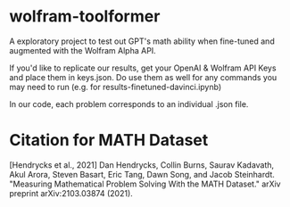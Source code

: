 # wolfram-toolformer
A exploratory project to test out GPT's math ability when fine-tuned and augmented with the Wolfram Alpha API.

If you'd like to replicate our results, get your OpenAI & Wolfram API Keys and place them in keys.json. Do use them as well for any commands you may need to run (e.g. for results-finetuned-davinci.ipynb)

In our code, each problem corresponds to an individual .json file.

# Citation for MATH Dataset

[Hendrycks et al., 2021] Dan Hendrycks, Collin Burns, Saurav Kadavath, Akul Arora, Steven Basart, Eric Tang, Dawn Song, and Jacob Steinhardt. "Measuring Mathematical Problem Solving With the MATH Dataset." arXiv preprint arXiv:2103.03874 (2021).
